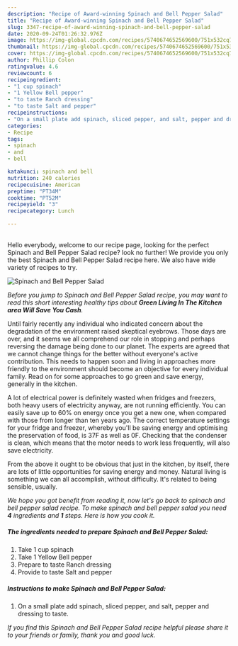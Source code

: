 ```yaml
---
description: "Recipe of Award-winning Spinach and Bell Pepper Salad"
title: "Recipe of Award-winning Spinach and Bell Pepper Salad"
slug: 3347-recipe-of-award-winning-spinach-and-bell-pepper-salad
date: 2020-09-24T01:26:32.976Z
image: https://img-global.cpcdn.com/recipes/5740674652569600/751x532cq70/spinach-and-bell-pepper-salad-recipe-main-photo.jpg
thumbnail: https://img-global.cpcdn.com/recipes/5740674652569600/751x532cq70/spinach-and-bell-pepper-salad-recipe-main-photo.jpg
cover: https://img-global.cpcdn.com/recipes/5740674652569600/751x532cq70/spinach-and-bell-pepper-salad-recipe-main-photo.jpg
author: Phillip Colon
ratingvalue: 4.6
reviewcount: 6
recipeingredient:
- "1 cup spinach"
- "1 Yellow Bell pepper"
- "to taste Ranch dressing"
- "to taste Salt and pepper"
recipeinstructions:
- "On a small plate add spinach, sliced pepper, and salt, pepper and dressing to taste."
categories:
- Recipe
tags:
- spinach
- and
- bell

katakunci: spinach and bell 
nutrition: 240 calories
recipecuisine: American
preptime: "PT34M"
cooktime: "PT52M"
recipeyield: "3"
recipecategory: Lunch

---
```

<br>
Hello everybody, welcome to our recipe page, looking for the perfect Spinach and Bell Pepper Salad recipe? look no further! We provide you only the best Spinach and Bell Pepper Salad recipe here. We also have wide variety of recipes to try.
<br>


![Spinach and Bell Pepper Salad](https://img-global.cpcdn.com/recipes/5740674652569600/751x532cq70/spinach-and-bell-pepper-salad-recipe-main-photo.jpg)

<i>Before you jump to Spinach and Bell Pepper Salad recipe, you may want to read this short interesting healthy tips about 
<strong>Green Living In The Kitchen area Will Save You Cash</strong>.</i>
</br>

Until fairly recently any individual who indicated concern about the degradation of the environment raised skeptical eyebrows. Those days are over, and it seems we all comprehend our role in stopping and perhaps reversing the damage being done to our planet. The experts are agreed that we cannot change things for the better without everyone's active contribution. This needs to happen soon and living in approaches more friendly to the environment should become an objective for every individual family. Read on for some approaches to go green and save energy, generally in the kitchen.

A lot of electrical power is definitely wasted when fridges and freezers, both heavy users of electricity anyway, are not running efficiently. You can easily save up to 60% on energy once you get a new one, when compared with those from longer than ten years ago. The correct temperature settings for your fridge and freezer, whereby you'll be saving energy and optimising the preservation of food, is 37F as well as 0F. Checking that the condenser is clean, which means that the motor needs to work less frequently, will also save electricity.

From the above it ought to be obvious that just in the kitchen, by itself, there are lots of little opportunities for saving energy and money. Natural living is something we can all accomplish, without difficulty. It's related to being sensible, usually.


<i>We hope you got benefit from reading it, now let's go back to spinach and bell pepper salad recipe. To make spinach and bell pepper salad you need <strong>4</strong> ingredients and <strong>1</strong> steps. Here is how you cook it.
</i>

##### The ingredients needed to prepare Spinach and Bell Pepper Salad:

1. Take 1 cup spinach
1. Take 1 Yellow Bell pepper
1. Prepare to taste Ranch dressing
1. Provide to taste Salt and pepper


##### Instructions to make Spinach and Bell Pepper Salad:

1. On a small plate add spinach, sliced pepper, and salt, pepper and dressing to taste.


<i>If you find this Spinach and Bell Pepper Salad recipe helpful please share it to your friends or family, thank you and good luck.</i>
